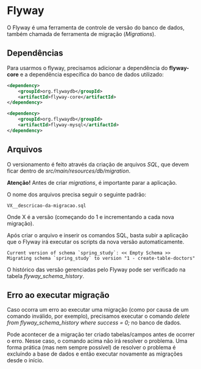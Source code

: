 # Flyway

O Flyway é uma ferramenta de controle de versão do banco de dados, também chamada de ferramenta de migração 
(_Migrations_).

## Dependências

Para usarmos o flyway, precisamos adicionar a dependência do **flyway-core** e a dependência específica do banco de 
dados utilizado:

```XML
<dependency>
    <groupId>org.flywaydb</groupId>
    <artifactId>flyway-core</artifactId>
</dependency>

<dependency>
    <groupId>org.flywaydb</groupId>
    <artifactId>flyway-mysql</artifactId>
</dependency>
```

## Arquivos

O versionamento é feito através da criação de arquivos _SQL_, que devem ficar dentro de _src/main/resources/db/migration_.

**Atenção!** Antes de criar _migrations_, é importante parar a aplicação.

O nome dos arquivos precisa seguir o seguinte padrão:

```
VX__descricao-da-migracao.sql
```

Onde X é a versão (começando do 1 e incrementando a cada nova migração).

Após criar o arquivo e inserir os comandos SQL, basta subir a aplicação que o Flyway irá executar os scripts da nova
versão automaticamente.

```
Current version of schema `spring_study`: << Empty Schema >>
Migrating schema `spring_study` to version "1 - create-table-doctors"
```

O histórico das versão gerenciadas pelo Flyway pode ser verificado na tabela _flyway_schema_history_.

## Erro ao executar migração

Caso ocorra um erro ao executar uma migração (como por causa de um comando inválido, por exemplo), precisamos executar o
comando _delete from flyway_schema_history where success = 0;_ no banco de dados.

Pode acontecer de a migração ter criado tabelas/campos antes de ocorrer o erro. Nesse caso, o comando acima não irá 
resolver o problema. Uma forma prática (mas nem sempre possível) de resolver o problema é excluíndo a base de dados e 
então executar novamente as migrações desde o início.